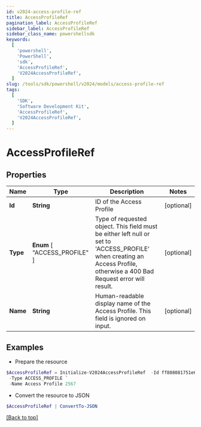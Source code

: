 ```yaml
---
id: v2024-access-profile-ref
title: AccessProfileRef
pagination_label: AccessProfileRef
sidebar_label: AccessProfileRef
sidebar_class_name: powershellsdk
keywords:
  [
    'powershell',
    'PowerShell',
    'sdk',
    'AccessProfileRef',
    'V2024AccessProfileRef',
  ]
slug: /tools/sdk/powershell/v2024/models/access-profile-ref
tags:
  [
    'SDK',
    'Software Development Kit',
    'AccessProfileRef',
    'V2024AccessProfileRef',
  ]
---
```


# AccessProfileRef

## Properties

| Name | Type | Description | Notes |
| --- | --- | --- | --- |
| **Id** | **String** | ID of the Access Profile | [optional] |
| **Type** | **Enum** [ "ACCESS_PROFILE" ] | Type of requested object. This field must be either left null or set to 'ACCESS_PROFILE' when creating an Access Profile, otherwise a 400 Bad Request error will result. | [optional] |
| **Name** | **String** | Human-readable display name of the Access Profile. This field is ignored on input. | [optional] |

## Examples

- Prepare the resource

```powershell
$AccessProfileRef = Initialize-V2024AccessProfileRef  -Id ff808081751e6e129f1518161919ecca `
 -Type ACCESS_PROFILE `
 -Name Access Profile 2567
```

- Convert the resource to JSON

```powershell
$AccessProfileRef | ConvertTo-JSON
```

[[Back to top]](#)
